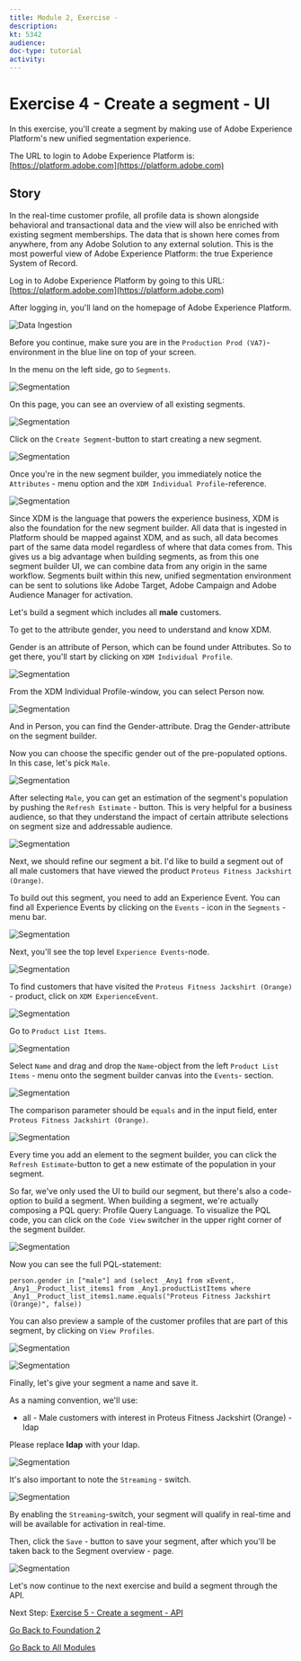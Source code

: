 ```yaml
---
title: Module 2, Exercise - 
description: 
kt: 5342
audience: 
doc-type: tutorial
activity: 
---
```


# Exercise 4 - Create a segment - UI

In this exercise, you'll create a segment by making use of Adobe Experience Platform's new unified segmentation experience.

The URL to login to Adobe Experience Platform is: [https://platform.adobe.com](https://platform.adobe.com)

## Story

In the real-time customer profile, all profile data is shown alongside behavioral and transactional data and the view will also be enriched with existing segment memberships. The data that is shown here comes from anywhere, from any Adobe Solution to any external solution. This is the most powerful view of Adobe Experience Platform: the true Experience System of Record.

Log in to Adobe Experience Platform by going to this URL: [https://platform.adobe.com](https://platform.adobe.com)

After logging in, you'll land on the homepage of Adobe Experience Platform.

![Data Ingestion](./images/home.png)

Before you continue, make sure you are in the ``Production Prod (VA7)``-environment in the blue line on top of your screen.

In the menu on the left side, go to ```Segments```.

![Segmentation](./images/menuseg.png)

On this page, you can see an overview of all existing segments.

![Segmentation](./images/segmentation.png)

Click on the ``Create Segment``-button to start creating a new segment.

![Segmentation](./images/createnewsegment.png)

Once you're in the new segment builder, you immediately notice the ```Attributes``` - menu option and the ```XDM Individual Profile```-reference.

![Segmentation](./images/segmentationui.png)

Since XDM is the language that powers the experience business, XDM is also the foundation for the new segment builder. All data that is ingested in Platform should be mapped against XDM, and as such, all data becomes part of the same data model regardless of where that data comes from. This gives us a big advantage when building segments, as from this one segment builder UI, we can combine data from any origin in the same workflow. Segments built within this new, unified segmentation environment can be sent to solutions like Adobe Target, Adobe Campaign and Adobe Audience Manager for activation.

Let's build a segment which includes all **male** customers.

To get to the attribute gender, you need to understand and know XDM.

Gender is an attribute of Person, which can be found under Attributes. So to get there, you'll start by clicking on ``XDM Individual Profile``.

![Segmentation](./images/person.png)

From the XDM Individual Profile-window, you can select Person now.

![Segmentation](./images/gender.png)

And in Person, you can find the Gender-attribute. Drag the Gender-attribute on the segment builder.

Now you can choose the specific gender out of the pre-populated options. In this case, let's pick ``Male``.

![Segmentation](./images/genderselection.png)

After selecting ``Male``, you can get an estimation of the segment's population by pushing the ``Refresh Estimate`` - button. This is very helpful for a business audience, so that they understand the impact of certain attribute selections on segment size and addressable audience.

![Segmentation](./images/segmentpreview.png)

Next, we should refine our segment a bit. I'd like to build a segment out of all male customers that have viewed the product ``Proteus Fitness Jackshirt (Orange)``.

To build out this segment, you need to add an Experience Event. You can find all Experience Events by clicking on the ```Events``` - icon in the ```Segments``` - menu bar.

![Segmentation](./images/findee.png)

Next, you'll see the top level ``Experience Events``-node.

![Segmentation](./images/see.png)

To find customers that have visited the ```Proteus Fitness Jackshirt (Orange)``` - product, click on ```XDM ExperienceEvent```.

![Segmentation](./images/comm_pv.png)

Go to ```Product List Items```.

![Segmentation](./images/eeweb.png)

Select ```Name``` and drag and drop the ```Name```-object from the left ```Product List Items``` - menu onto the segment builder canvas into the ```Events```- section.

![Segmentation](./images/eewebpdtlname.png)

The comparison parameter should be ```equals``` and in the input field, enter ```Proteus Fitness Jackshirt (Orange)```.

![Segmentation](./images/pv.png)

Every time you add an element to the segment builder, you can click the ``Refresh Estimate``-button to get a new estimate of the population in your segment.

So far, we've only used the UI to build our segment, but there's also a code-option to build a segment.
When building a segment, we're actually composing a PQL query: Profile Query Language. To visualize the PQL code, you can click on the ``Code View`` switcher in the upper right corner of the segment builder.

![Segmentation](./images/codeview.png)

Now you can see the full PQL-statement:

```pql
person.gender in ["male"] and (select _Any1 from xEvent, _Any1__Product_list_items1 from _Any1.productListItems where _Any1__Product_list_items1.name.equals("Proteus Fitness Jackshirt (Orange)", false))
```

You can also preview a sample of the customer profiles that are part of this segment, by clicking on ``View Profiles``.

![Segmentation](./images/previewprofiles.png)

![Segmentation](./images/previewprofilesdtl.png)

Finally, let's give your segment a name and save it.

As a naming convention, we'll use:

* all - Male customers with interest in Proteus Fitness Jackshirt (Orange) - ldap

Please replace **ldap** with your ldap.

![Segmentation](./images/segmentname.png)

It's also important to note the ``Streaming`` - switch.

![Segmentation](./images/streaming.png)

By enabling the ``Streaming``-switch, your segment will qualify in real-time and will be available for activation in real-time.

Then, click the ```Save``` - button to save your segment, after which you'll be taken back to the Segment overview - page.

![Segmentation](./images/savedsegment.png)

Let's now continue to the next exercise and build a segment through the API.

Next Step: [Exercise 5 - Create a segment - API](./ex5.md)

[Go Back to Foundation 2](./README.md)

[Go Back to All Modules](../../README.md)
